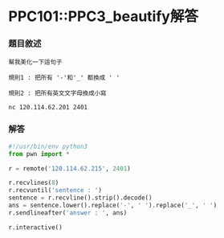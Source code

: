 # PPC101::PPC3_beautify解答
### 題目敘述
```
幫我美化一下這句子

規則1 : 把所有 '-'和'_' 都換成 ' '

規則2 : 把所有英⽂文字母換成小寫

nc 120.114.62.201 2401
```
### 解答
```python
#!/usr/bin/env python3
from pwn import *

r = remote('120.114.62.215', 2401)

r.recvlines(8)
r.recvuntil('sentence : ')
sentence = r.recvline().strip().decode()
ans = sentence.lower().replace('-', ' ').replace('_', ' ')
r.sendlineafter('answer : ', ans)

r.interactive()
```
